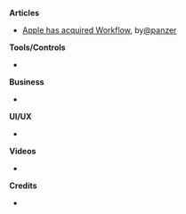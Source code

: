 
**Articles**

* [Apple has acquired Workflow](https://techcrunch.com/2017/03/22/apple-has-acquired-workflow-a-powerful-automation-tool-for-ipad-and-iphone/), by[@panzer](https://twitter.com/panzer)


**Tools/Controls**

*

**Business**

*

**UI/UX**

*

**Videos**

*

**Credits**

*
